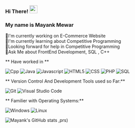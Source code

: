 ### Hi There! <img src="https://media.giphy.com/media/hvRJCLFzcasrR4ia7z/giphy.gif" width="25px">
### My name is Mayank Mewar
<p>
 📱I'm currently working on E-Commerce Website <br>
 📙I'm currently learning about Competitive Programming <br>
 🤔Looking forward for help in Competitive Programming  <br>
 💬Ask Me about FrontEnd Development, SQL , C++  <br>
</p>

** Have worked in  **
<p>
  <img alt="Cpp" src="https://img.shields.io/badge/cpp-blue?logo=cpp11&logoColor=white&style=flat" />
  <img alt="Java" src="https://img.shields.io/badge/Java-red?logo=java&logoColor=blue&style=flat" />
  <img alt="Javascript" src="https://img.shields.io/badge/Javascript-Yellow?logo=javascript&logoColor=yellow&style=flat" />
  <img alt="HTML5" src="https://img.shields.io/badge/HTML-E34F26?logo=html5&logoColor=white&style=flat" />
  <img alt="CSS" src="https://img.shields.io/badge/CSS-61DAFB?logo=css3&logoColor=white&style=flat" />
  <img alt="PHP" src="https://img.shields.io/badge/Php-blue?logo=php&logoColor=white&style=flat" />
  <img alt="SQL" src="https://img.shields.io/badge/Sql-green?logo=microsoft+sql+server&logoColor=white&style=flat" />
  
</p>

** Version Control And Development Tools used so Far:**
<p>
  <img alt="Git" src="https://img.shields.io/badge/Git-F05032?logo=git&logoColor=white&style=flat" />
  <img alt="Visual Studio Code" src="https://img.shields.io/badge/Visual Studio Code-5C2D91?logo=visual+studio+code&logoColor=white&style=flat" />
</p>

** Familier with Operating Systems:**
<p>
  <img alt="Windows" src="https://img.shields.io/badge/Windows-0078D6?logo=windows&logoColor=white&style=flat" />
  <img alt="Linux" src="https://img.shields.io/badge/Linux-DD4814?logo=linux&logoColor=white&style=flat" />
</p>

![Mayank's GitHub stats](https://github-readme-stats.vercel.app/api?username=mayank171&hide=contribs&show_icons=true)
,prs)
